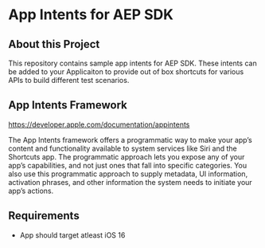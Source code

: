 # App Intents for AEP SDK

## About this Project

This repository contains sample app intents for AEP SDK. These intents can be added to your Applicaiton to provide out of box shortcuts for various APIs to build different test scenarios. 

## App Intents Framework

https://developer.apple.com/documentation/appintents

The App Intents framework offers a programmatic way to make your app’s content and functionality available to system services like Siri and the Shortcuts app. The programmatic approach lets you expose any of your app’s capabilities, and not just ones that fall into specific categories. You also use this programmatic approach to supply metadata, UI information, activation phrases, and other information the system needs to initiate your app’s actions.

## Requirements

- App should target atleast iOS 16 

